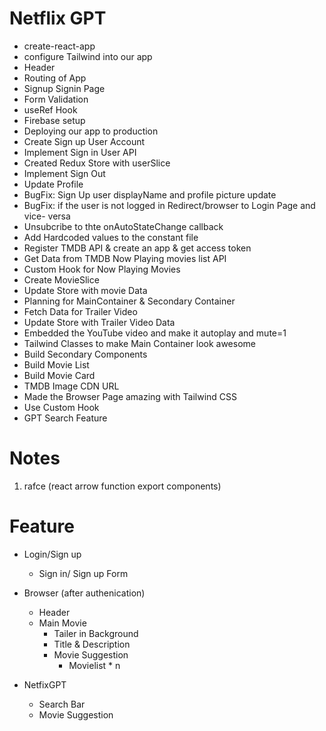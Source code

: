 # Netflix GPT
 
 - create-react-app
 - configure Tailwind into our app
 - Header
 - Routing of App
 - Signup Signin Page
 - Form Validation
 - useRef Hook
 - Firebase setup
 - Deploying our app to production
 - Create Sign up User Account
 - Implement Sign in User API
 - Created Redux Store with userSlice
 - Implement Sign Out
 - Update Profile
 - BugFix: Sign Up user displayName and profile picture update
 - BugFix: if the user is  not logged in Redirect/browser to Login Page and vice- versa
 - Unsubcribe to thte onAutoStateChange callback
 - Add Hardcoded values to the constant file
 - Register TMDB API & create an app & get access token
 - Get Data from TMDB Now Playing movies list API 
 - Custom Hook for Now Playing Movies
 - Create MovieSlice
 - Update Store with movie Data
 - Planning for MainContainer & Secondary Container
 - Fetch Data for Trailer Video
 - Update Store with Trailer Video Data
 - Embedded the YouTube video and make it autoplay and mute=1
 - Tailwind Classes to make Main Container look awesome
 - Build Secondary Components
 - Build Movie List
 - Build Movie Card
 - TMDB Image CDN URL
 - Made the Browser Page amazing with Tailwind CSS
 - Use Custom Hook
 - GPT Search Feature

 # Notes
 1. rafce (react arrow function export components)

 # Feature

 - Login/Sign up
    - Sign in/ Sign up Form


- Browser (after authenication)
   - Header
   - Main Movie
        - Tailer in Background
        - Title & Description
        - Movie Suggestion
            - Movielist * n

 - NetfixGPT
    - Search Bar
    - Movie Suggestion